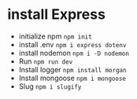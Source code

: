 # install Express

 - initialize npm
      ```npm init```
 - install .env
      ```npm i express dotenv```
 - install nodemon
      ```npm i -D nodemon```
 - Run
      ```npm run dev```
 - Install logger
     ```npm install morgan```
 - Install mongoose
     ```npm i mongoose```
 - Slug
     ```npm i slugify```